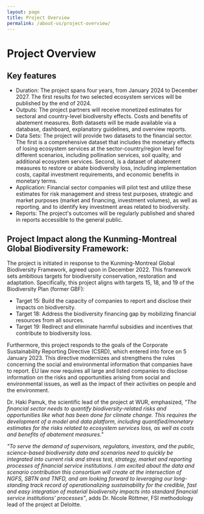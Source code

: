 ```yaml
---
layout: page
title: Project Overview
permalink: /about-us/project-overview/
---
```


# Project Overview

## Key features

- Duration: The project spans four years, from January 2024 to December 2027. The first results for two selected ecosystem services will be published by the end of 2024. 
- Outputs: The project partners will receive monetized estimates for sectoral and country-level biodiversity effects. Costs and benefits of abatement measures. Both datasets will be made available via a database, dashboard, explanatory guidelines, and overview reports.
- Data Sets: The project will provide two datasets to the financial sector. The first is a comprehensive dataset that includes the monetary effects of losing ecosystem services at the sector-country/region level for different scenarios, including pollination services, soil quality, and additional ecosystem services. Second, is a dataset of abatement measures to restore or abate biodiversity loss, including implementation costs, capital investment requirements, and economic benefits in monetary terms.
- Application: Financial sector companies will pilot test and utilize these estimates for risk management and stress test purposes, strategic and market purposes (market and financing, investment volumes), as well as reporting. and to identify key investment areas related to biodiversity.
- Reports: The project's outcomes will be regularly published and shared in reports accessible to the general public. 


## Project Impact along the Kunming-Montreal Global Biodiversity Framework:

The project is initiated in response to the Kunming-Montreal Global Biodiversity Framework, agreed upon in December 2022. This framework sets ambitious targets for biodiversity conservation, restoration and adaptation. Specifically, this project aligns with targets 15, 18, and 19 of the Biodiversity Plan (former GBF):

- Target 15: Build the capacity of companies to report and disclose their impacts on biodiversity.
- Target 18: Address the biodiversity financing gap by mobilizing financial resources from all sources.
- Target 19: Redirect and eliminate harmful subsidies and incentives that contribute to biodiversity loss.

Furthermore, this project responds to the goals of the Corporate Sustainability Reporting Directive (CSRD), which entered into force on 5 January 2023. This directive modernizes and strengthens the rules concerning the social and environmental information that companies have to report. EU law now requires all large and listed companies to disclose information on the risks and opportunities arising from social and environmental issues, as well as the impact of their activities on people and the environment.

Dr. Haki Pamuk, the scientific lead of the project at WUR, emphasized, *"The financial sector needs to quantify biodiversity-related risks and opportunities like what has been done for climate change. This requires the development of a model and data platform, including quantified/monetary estimates for the risks related to ecosystem services loss, as well as costs and benefits of abatement measures."*

*"To serve the demand of supervisors, regulators, investors, and the public, science-based biodiversity data and scenarios need to quickly be integrated into current risk and stress test, strategy, market and reporting processes of financial service institutions. I am excited about the data and scenario contribution this consortium will create at the intersection of NGFS, SBTN and TNFD, and am looking forward to leveraging our long-standing track record of operationalizing sustainability for the credible, fast and easy integration of material biodiversity impacts into standard financial service institutions’ processes”*, adds Dr. Nicole Röttmer, FSI methodology lead of the project at Deloitte.

